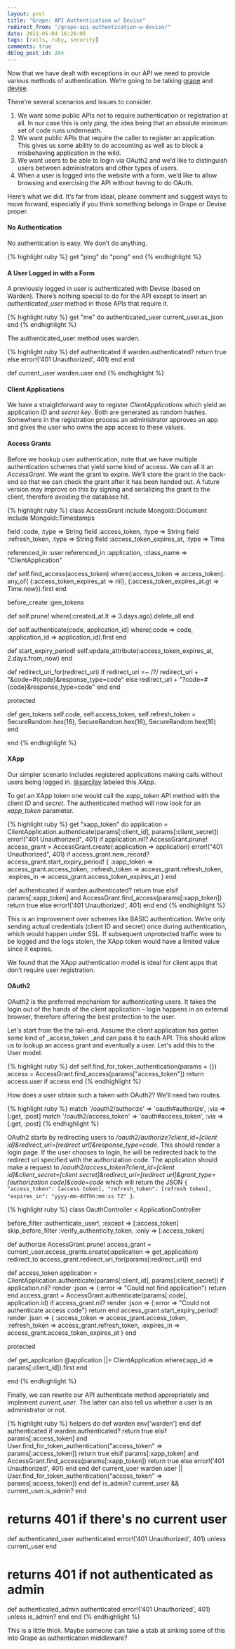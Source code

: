 ```yaml
---
layout: post
title: "Grape: API Authentication w/ Devise"
redirect_from: "/grape-api-authentication-w-devise/"
date: 2011-05-04 16:26:05
tags: [rails, ruby, security]
comments: true
dblog_post_id: 204
---
```

Now that we have dealt with exceptions in our API we need to provide various methods of authentication. We’re going to be talking [grape](https://github.com/ruby-grape/grape) and [devise](https://github.com/plataformatec/devise).

There’re several scenarios and issues to consider.

1. We want some public APIs not to require authentication or registration at all. In our case this is only _ping_, the idea being that an absolute minimum set of code runs underneath.
2. We want public APIs that require the caller to register an application. This gives us some ability to do accounting as well as to block a misbehaving application in the wild.
3. We want users to be able to login via OAuth2 and we’d like to distinguish users between administrators and other types of users.
4. When a user is logged into the website with a form, we’d like to allow browsing and exercising the API without having to do OAuth.

Here’s what we did. It’s far from ideal, please comment and suggest ways to move forward, especially if you think something belongs in Grape or Devise proper.

#### No Authentication

No authentication is easy. We don’t do anything.

{% highlight ruby %}
get "ping" do
  "pong"
end
{% endhighlight %}

#### A User Logged in with a Form

A previously logged in user is authenticated with Devise (based on Warden). There’s nothing special to do for the API except to insert an _authenticated_user_ method in those APIs that require it.

{% highlight ruby %}
get "me" do
  authenticated_user
  current_user.as_json
end
{% endhighlight %}

The authenticated_user method uses warden.

{% highlight ruby %}
def authenticated
  if warden.authenticated?
    return true
  else
    error!('401 Unauthorized', 401)
  end
end

def current_user
  warden.user
end
{% endhighlight %}

#### Client Applications

We have a straightforward way to register _ClientApplications_ which yield an application _ID_ and _secret key_. Both are generated as random hashes. Somewhere in the registration process an administrator approves an app and gives the user who owns the app access to these values.

#### Access Grants

Before we hookup user authentication, note that we have multiple authentication schemes that yield some kind of access. We can all it an _AccessGrant_. We want the grant to expire. We’ll store the grant in the back-end so that we can check the grant after it has been handed out. A future version may improve on this by signing and serializing the grant to the client, therefore avoiding the database hit.

{% highlight ruby %}
class AccessGrant
  include Mongoid::Document
  include Mongoid::Timestamps

  field :code, :type => String
  field :access_token, :type => String
  field :refresh_token, :type => String
  field :access_token_expires_at, :type => Time

  referenced_in :user
  referenced_in :application, :class_name => "ClientApplication"

  def self.find_access(access_token)
    where(:access_token => access_token).
      any_of(
             {:access_token_expires_at => nil},
             {:access_token_expires_at.gt => Time.now}).first
  end

  before_create :gen_tokens

  def self.prune!
    where(:created_at.lt => 3.days.ago).delete_all
  end

  def self.authenticate(code, application_id)
    where(:code => code, :application_id => application_id).first
  end

  def start_expiry_period!
    self.update_attribute(:access_token_expires_at, 2.days.from_now)
  end

  def redirect_uri_for(redirect_uri)
    if redirect_uri =~ /\?/
      redirect_uri + "&code=#{code}&response_type=code"
    else
      redirect_uri + "?code=#{code}&response_type=code"
    end
  end

  protected

  def gen_tokens
    self.code, self.access_token, self.refresh_token = SecureRandom.hex(16), SecureRandom.hex(16), SecureRandom.hex(16)
  end

end
{% endhighlight %}

#### XApp

Our simpler scenario includes registered applications making calls without users being logged in. [@sarcilav](https://github.com/sarcilav) labeled this _XApp_.

To get an XApp token one would call the _xapp_token_ API method with the client _ID_ and _secret_. The authenticated method will now look for an _xapp_token_ parameter.

{% highlight ruby %}
get "xapp_token" do
  application = ClientApplication.authenticate(params[:client_id], params[:client_secret])
  error!("401 Unauthorized", 401) if application.nil?
  AccessGrant.prune!
  access_grant = AccessGrant.create(:application => application)
  error!("401 Unauthorized", 401) if access_grant.new_record?
  access_grant.start_expiry_period!
  {
      :xapp_token => access_grant.access_token,
      :refresh_token => access_grant.refresh_token,
      :expires_in => access_grant.access_token_expires_at
  }
end

def authenticated
  if warden.authenticated?
    return true
  elsif params[:xapp_token] and
      AccessGrant.find_access(params[:xapp_token])
    return true
  else
    error!('401 Unauthorized', 401)
  end
end
{% endhighlight %}

This is an improvement over schemes like BASIC authentication. We’re only sending actual credentials (client ID and secret) once during authentication, which would happen under SSL. If subsequent unprotected traffic were to be logged and the logs stolen, the XApp token would have a limited value since it expires.

We found that the XApp authentication model is ideal for client apps that don’t require user registration.

#### OAuth2

OAuth2 is the preferred mechanism for authenticating users. It takes the login out of the hands of the client application – login happens in an external browser, therefore offering the best protection to the user.

Let's start from the the tail-end. Assume the client application has gotten some kind of _access_token _and can pass it to each API. This should allow us to lookup an access grant and eventually a user. Let's add this to the User model.

{% highlight ruby %}
def self.find_for_token_authentication(params = {})
  access = AccessGrant.find_access(params["access_token"])
  return access.user if access
end
{% endhighlight %}

How does a user obtain such a token with OAuth2? We’ll need two routes.

{% highlight ruby %}
match '/oauth2/authorize'    => 'oauth#authorize',    :via => [:get, :post]
match '/oauth2/access_token' => 'oauth#access_token', :via => [:get, :post]
{% endhighlight %}

OAuth2 starts by redirecting users to _/oauth2/authorize?client_id=[client id]&redirect_uri=[redirect url]&response_type=code_. This should render a login page. If the user chooses to login, he will be redirected back to the redirect url specified with the authorization code. The application should make a request to _/oauth2/access_token?client_id=[client id]&client_secret=[client secret]&redirect_uri=[redirect url]&grant_type=[authorization code]&code=code_ which will return the JSON `{ "access_token": [access token], "refresh_token": [refresh token], "expires_in": "yyyy-mm-ddThh:mm:ss TZ" }`.

{% highlight ruby %}
class OauthController < ApplicationController

  before_filter :authenticate_user!, :except => [:access_token]
  skip_before_filter :verify_authenticity_token, :only => [:access_token]

  def authorize
    AccessGrant.prune!
    access_grant = current_user.access_grants.create(:application => get_application)
    redirect_to access_grant.redirect_uri_for(params[:redirect_uri])
  end

  def access_token
    application = ClientApplication.authenticate(params[:client_id], params[:client_secret])
    if application.nil?
      render :json => {:error => "Could not find application"}
      return
    end
    access_grant = AccessGrant.authenticate(params[:code], application.id)
    if access_grant.nil?
      render :json => {:error => "Could not authenticate access code"}
      return
    end
    access_grant.start_expiry_period!
    render :json => {
        :access_token => access_grant.access_token,
        :refresh_token => access_grant.refresh_token,
        :expires_in => access_grant.access_token_expires_at
    }
  end

  protected

  def get_application
    @application ||= ClientApplication.where(:app_id => params[:client_id]).first
  end

end
{% endhighlight %}

Finally, we can rewrite our API authenticate method appropriately and implement _current_user_. The latter can also tell us whether a user is an administrator or not.

{% highlight ruby %}
helpers do
  def warden
    env['warden']
  end
  def authenticated
    if warden.authenticated?
      return true
    elsif params[:access_token] and
        User.find_for_token_authentication("access_token" => params[:access_token])
      return true
    elsif params[:xapp_token] and
        AccessGrant.find_access(params[:xapp_token])
      return true
    else
      error!('401 Unauthorized', 401)
    end
  end
  def current_user
    warden.user || User.find_for_token_authentication("access_token" => params[:access_token])
  end
  def is_admin?
    current_user && current_user.is_admin?
  end
  # returns 401 if there's no current user
  def authenticated_user
    authenticated
    error!('401 Unauthorized', 401) unless current_user
  end
  # returns 401 if not authenticated as admin
  def authenticated_admin
    authenticated
    error!('401 Unauthorized', 401) unless is_admin?
  end
end
{% endhighlight %}

This is a little thick. Maybe someone can take a stab at sinking some of this into Grape as authentication middleware?
